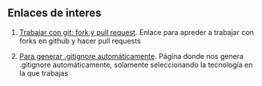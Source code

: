 ## Enlaces de interes
1. [Trabajar con git: fork y pull request](https://github.com/firstcontributions/first-contributions). Enlace para apreder a trabajar con forks en github y hacer pull requests

2. [Para generar .gitignore automáticamente](http://gitignore.io/). Página donde nos genera .gitignore automáticamente, solamente seleccionando la tecnología en la que trabajas

